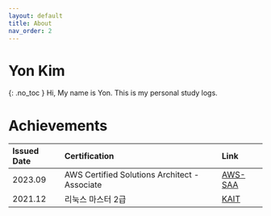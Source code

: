 ```yaml
---
layout: default
title: About
nav_order: 2
---
```


# Yon Kim
{: .no_toc }
Hi, My name is Yon. This is my personal study logs.

# Achievements
| Issued Date | Certification | Link |
|:-------------|:------------------|:------|
| 2023.09 | AWS Certified Solutions Architect - Associate | [AWS-SAA](https://aws.amazon.com/ko/certification/certified-solutions-architect-associate/) |
| 2021.12 | 리눅스 마스터 2급| [KAIT](https://www.ihd.or.kr/introducesubject1.do) |


